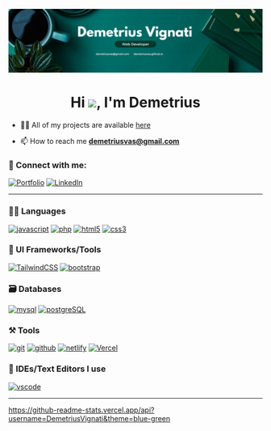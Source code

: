 [![demetriusvas.github.io](https://github.com/demetriusvas/demetriusvas/blob/main/assets/img/Banner%20-%20Demetrius%20Vignati%20-%204.png)](https://demetriusvas.github.io)

<h1 align="center">Hi <a href="https://demetriusvas.github.io"><img src="https://raw.githubusercontent.com/MartinHeinz/MartinHeinz/master/wave.gif" width="30"></a>, I'm Demetrius</h1>

- 👨‍💻 All of my projects are available [here](https://demetriusvas.github.io)

- 📫 How to reach me **demetriusvas@gmail.com**

### 🤝 Connect with me:

[![Portfolio](https://img.shields.io/badge/Portfolio-000000?style=for-the-badge&logo=Portfolio&logoColor=white)](https://demetriusvas.github.io)
[![LinkedIn](https://img.shields.io/badge/LinkedIn-0077B5?style=for-the-badge&logo=linkedin&logoColor=white)](https://www.linkedin.com/in/demetriusvignati)

---

### 🧑‍💻 Languages

[![javascript](https://img.shields.io/badge/JavaScript-323330?style=for-the-badge&logo=javascript&logoColor=F7DF1E)](https://demetriusvas.github.io)
[![php](https://img.shields.io/badge/PHP-777BB4?style=for-the-badge&logo=php&logoColor=white)](https://demetriusvas.github.io)
[![html5](https://img.shields.io/badge/HTML5-E34F26?style=for-the-badge&logo=html5&logoColor=white)](https://demetriusvas.github.io)
[![css3](https://img.shields.io/badge/CSS3-1572B6?style=for-the-badge&logo=css3&logoColor=white)](https://demetriusvas.github.io)

### 💅 UI Frameworks/Tools

[![TailwindCSS](https://img.shields.io/badge/Tailwind_CSS-38B2AC?style=for-the-badge&logo=tailwind-css&logoColor=white)](https://demetriusvas.github.io)
[![bootstrap](https://img.shields.io/badge/Bootstrap-563D7C?style=for-the-badge&logo=bootstrap&logoColor=white)](https://demetriusvas.github.io)

### 🗃️ Databases

[![mysql](https://img.shields.io/badge/MySQL-005C84?style=for-the-badge&logo=mysql&logoColor=white)](https://demetriusvas.github.io)
[![postgreSQL](	https://img.shields.io/badge/PostgreSQL-316192?style=for-the-badge&logo=postgresql&logoColor=white)](https://demetriusvas.github.io)

### ⚒️ Tools

[![git](https://img.shields.io/badge/GIT-E44C30?style=for-the-badge&logo=git&logoColor=white)](https://demetriusvas.github.io)
[![github](https://img.shields.io/badge/GitHub-100000?style=for-the-badge&logo=github&logoColor=white)](https://demetriusvas.github.io)
[![netlify](https://img.shields.io/badge/Netlify-00C7B7?style=for-the-badge&logo=netlify&logoColor=white)](https://demetriusvas.github.io)
[![Vercel](https://img.shields.io/badge/vercel-%23000000.svg?style=for-the-badge&logo=vercel&logoColor=white)](https://demetriusvas.github.io)

### 🧠 IDEs/Text Editors I use

[![vscode](https://img.shields.io/badge/Visual_Studio_Code-0078D4?style=for-the-badge&logo=visual%20studio%20code&logoColor=white)](https://demetriusvas.github.io)

---

https://github-readme-stats.vercel.app/api?username=DemetriusVignati&theme=blue-green